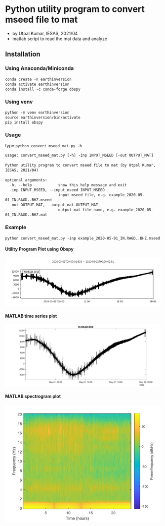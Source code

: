 # Python utility program to convert mseed file to mat 
- by Utpal Kumar, IESAS, 2021/04
- matlab script to read the mat data and analyze

## Installation

### Using Anaconda/Miniconda
```
conda create -n earthinversion
conda activate earthinversion
conda install -c conda-forge obspy
```

### Using venv
```
python -m venv earthinversion
source earthinversion/bin/activate
pip install obspy
```

### Usage
type `python convert_mseed_mat.py -h`

```
usage: convert_mseed_mat.py [-h] -inp INPUT_MSEED [-out OUTPUT_MAT]

Python utility program to convert mseed file to mat (by Utpal Kumar, IESAS, 2021/04)

optional arguments:
  -h, --help            show this help message and exit
  -inp INPUT_MSEED, --input_mseed INPUT_MSEED
                        input mseed file, e.g. example_2020-05-01_IN.RAGD..BHZ.mseed
  -out OUTPUT_MAT, --output_mat OUTPUT_MAT
                        output mat file name, e.g. example_2020-05-01_IN.RAGD..BHZ.mat
```

### Example
```
python convert_mseed_mat.py -inp example_2020-05-01_IN.RAGD..BHZ.mseed
```

#### Utility Program Plot using Obspy
![Utility Program Plot using Obspy](docs/example_2020-05-01_IN.RAGD..BHZ.png)

#### MATLAB time series plot
![MATLAB time series plot](docs/example_2020-05-01_IN.RAGD..BHZ_ts.jpg)

#### MATLAB spectrogram plot
![MATLAB spectrogram plot](docs/example_2020-05-01_IN.RAGD..BHZ_spectrogram.jpg)
